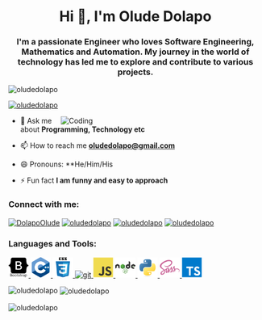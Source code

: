 <h1 align="center">Hi 👋, I'm Olude Dolapo</h1>
<h3 align="center">I'm a passionate Engineer who loves Software Engineering, Mathematics and Automation. My journey in the world of technology has led me to explore and contribute to various projects.</h3>
<!-- <img align="left" alt="Coding" width="400" scr ="https://cdn.dribbble.com/users/1162077/screenshots/3848914/programmer.gif" > -->


<p align="left"> <img src="https://komarev.com/ghpvc/?username=oludedolapo&label=Profile%20views&color=0e75b6&style=flat" alt="oludedolapo" /> </p>

<p align="left"> <a href="https://twitter.com/oludedolapo" target="blank"><img src="https://img.shields.io/twitter/follow/oludedolapo?logo=twitter&style=for-the-badge" alt="oludedolapo" /></a> </p>
<img align="right" alt="Coding" width="400" src="https://cdn.dribbble.com/users/1162077/screenshots/3848914/programmer.gif">

- 💬 Ask me about **Programming, Technology etc**

- 📫 How to reach me **oludedolapo@gmail.com**

- 😄 Pronouns: **He/Him/His

- ⚡ Fun fact **I am funny and easy to approach**

<h3 align="left">Connect with me:</h3>
<p align="left">
<a href="https://twitter.com/DolapoOlude" target="blank"><img align="center" src="https://raw.githubusercontent.com/rahuldkjain/github-profile-readme-generator/master/src/images/icons/Social/twitter.svg" alt="DolapoOlude" height="30" width="40" /></a>
<a href="https://linkedin.com/in/oludedolapo" target="blank"><img align="center" src="https://raw.githubusercontent.com/rahuldkjain/github-profile-readme-generator/master/src/images/icons/Social/linked-in-alt.svg" alt="oludedolapo" height="30" width="40" /></a>
<a href="https://fb.com/oludedolapo" target="blank"><img align="center" src="https://raw.githubusercontent.com/rahuldkjain/github-profile-readme-generator/master/src/images/icons/Social/facebook.svg" alt="oludedolapo" height="30" width="40" /></a>
<a href="https://instagram.com/oludedolapo" target="blank"><img align="center" src="https://raw.githubusercontent.com/rahuldkjain/github-profile-readme-generator/master/src/images/icons/Social/instagram.svg" alt="oludedolapo" height="30" width="40" /></a>
</p>

<h3 align="left">Languages and Tools:</h3>
<p align="left"> <a href="https://getbootstrap.com" target="_blank" rel="noreferrer"> <img src="https://raw.githubusercontent.com/devicons/devicon/master/icons/bootstrap/bootstrap-plain-wordmark.svg" alt="bootstrap" width="40" height="40"/> </a> <a href="https://www.w3schools.com/cpp/" target="_blank" rel="noreferrer"> <img src="https://raw.githubusercontent.com/devicons/devicon/master/icons/cplusplus/cplusplus-original.svg" alt="cplusplus" width="40" height="40"/> </a> <a href="https://www.w3schools.com/css/" target="_blank" rel="noreferrer"> <img src="https://raw.githubusercontent.com/devicons/devicon/master/icons/css3/css3-original-wordmark.svg" alt="css3" width="40" height="40"/> </a> <a href="https://git-scm.com/" target="_blank" rel="noreferrer"> <img src="https://www.vectorlogo.zone/logos/git-scm/git-scm-icon.svg" alt="git" width="40" height="40"/> </a> <a href="https://developer.mozilla.org/en-US/docs/Web/JavaScript" target="_blank" rel="noreferrer"> <img src="https://raw.githubusercontent.com/devicons/devicon/master/icons/javascript/javascript-original.svg" alt="javascript" width="40" height="40"/> </a> <a href="https://nodejs.org" target="_blank" rel="noreferrer"> <img src="https://raw.githubusercontent.com/devicons/devicon/master/icons/nodejs/nodejs-original-wordmark.svg" alt="nodejs" width="40" height="40"/> </a> <a href="https://www.python.org" target="_blank" rel="noreferrer"> <img src="https://raw.githubusercontent.com/devicons/devicon/master/icons/python/python-original.svg" alt="python" width="40" height="40"/> </a> <a href="https://sass-lang.com" target="_blank" rel="noreferrer"> <img src="https://raw.githubusercontent.com/devicons/devicon/master/icons/sass/sass-original.svg" alt="sass" width="40" height="40"/> </a> <a href="https://www.typescriptlang.org/" target="_blank" rel="noreferrer"> <img src="https://raw.githubusercontent.com/devicons/devicon/master/icons/typescript/typescript-original.svg" alt="typescript" width="40" height="40"/> </a> </p>

<p><img align="left" src="https://github-readme-stats.vercel.app/api/top-langs?username=oludedolapo&show_icons=true&locale=en&layout=compact" alt="oludedolapo" /></p>

<p>&nbsp;<img align="center" src="https://github-readme-stats.vercel.app/api?username=oludedolapo&show_icons=true&locale=en" alt="oludedolapo" /></p>

<p><img align="center" src="https://github-readme-streak-stats.herokuapp.com/?user=oludedolapo&" alt="oludedolapo" /></p>
